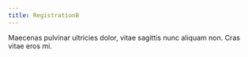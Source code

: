 ```yaml
---
title: RegistrationB
---
```


Maecenas pulvinar ultricies dolor, vitae sagittis nunc aliquam non. Cras vitae eros mi.